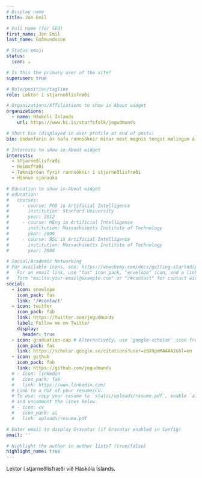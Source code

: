 ```yaml
---
# Display name
title: Jón Emil

# Full name (for SEO)
first_name: Jón Emil
last_name: Guðmundsson

# Status emoji
status:
  icon: ☕️

# Is this the primary user of the site?
superuser: true

# Role/position/tagline
role: Lektor í stjarneðlisfræði

# Organizations/Affiliations to show in About widget
organizations:
  - name: Háskóli Íslands
    url: https://www.hi.is/starfsfolk/jegudmunds

# Short bio (displayed in user profile at end of posts)
bio: Undanfarin ár hafa rannsóknir mínar mest megnis tengst mælingum á örbylgjukliðnum --- elsta ljósinu í alheiminum. 

# Interests to show in About widget
interests:
  - Stjarneðlisfræði 
  - Heimsfræði
  - Tækniþróun fyrir rannsóknir í stjarneðlisfræði
  - Hönnun sjónauka

# Education to show in About widget
# education:
#   courses:
#     - course: PhD in Artificial Intelligence
#       institution: Stanford University
#       year: 2012
#     - course: MEng in Artificial Intelligence
#       institution: Massachusetts Institute of Technology
#       year: 2009
#     - course: BSc in Artificial Intelligence
#       institution: Massachusetts Institute of Technology
#       year: 2008

# Social/Academic Networking
# For available icons, see: https://wowchemy.com/docs/getting-started/page-builder/#icons
#   For an email link, use "fas" icon pack, "envelope" icon, and a link in the
#   form "mailto:your-email@example.com" or "/#contact" for contact widget.
social:
  - icon: envelope
    icon_pack: fas
    link: '/#contact'
  - icon: twitter
    icon_pack: fab
    link: https://twitter.com/jegudmunds
    label: Follow me on Twitter
    display:
      header: true
  - icon: graduation-cap # Alternatively, use `google-scholar` icon from `ai` icon pack
    icon_pack: fas
    link: https://scholar.google.se/citations?user=zBX9pmMAAAAJ&hl=en
  - icon: github
    icon_pack: fab
    link: https://github.com/jegudmunds
  # - icon: linkedin
  #   icon_pack: fab
  #   link: https://www.linkedin.com/
  # Link to a PDF of your resume/CV.
  # To use: copy your resume to `static/uploads/resume.pdf`, enable `ai` icons in `params.yaml`,
  # and uncomment the lines below.
  # - icon: cv
  #   icon_pack: ai
  #   link: uploads/resume.pdf

# Enter email to display Gravatar (if Gravatar enabled in Config)
email: ''

# Highlight the author in author lists? (true/false)
highlight_name: true
---
```


Lektor í stjarneðlisfræði við Háskóla Íslands.

